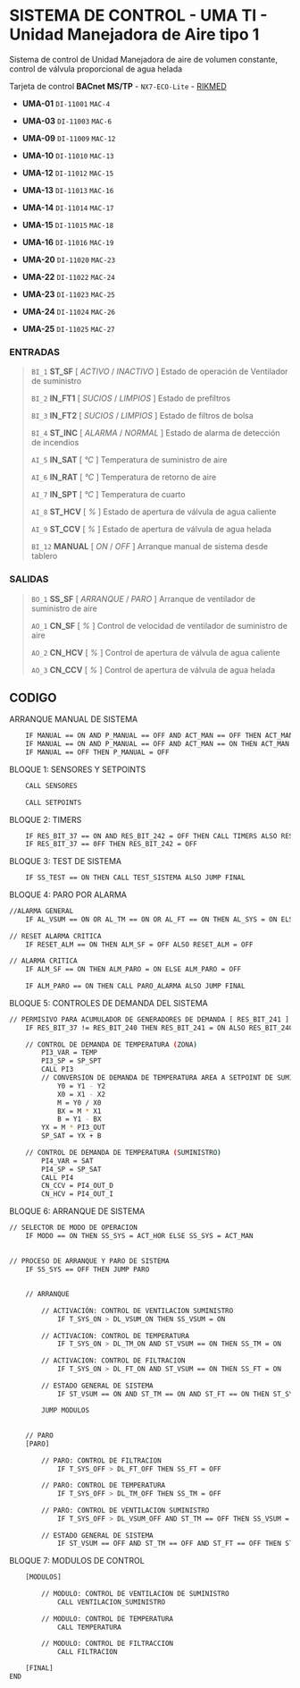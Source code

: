 # SISTEMA DE CONTROL - UMA TI - Unidad Manejadora de Aire tipo 1

Sistema de control de Unidad Manejadora de aire de volumen constante, control de válvula proporcional de agua helada

Tarjeta de control **BACnet MS/TP** - `NX7-ECO-Lite` - [RIKMED](www.rikmed.com)

- **UMA-01** `DI-11001` `MAC-4`

- **UMA-03** `DI-11003` `MAC-6`

- **UMA-09** `DI-11009` `MAC-12`

- **UMA-10** `DI-11010` `MAC-13`

- **UMA-12** `DI-11012` `MAC-15`

- **UMA-13** `DI-11013` `MAC-16`

- **UMA-14** `DI-11014` `MAC-17`

- **UMA-15** `DI-11015` `MAC-18`

- **UMA-16** `DI-11016` `MAC-19`

- **UMA-20** `DI-11020` `MAC-23`

- **UMA-22** `DI-11022` `MAC-24`

- **UMA-23** `DI-11023` `MAC-25`

- **UMA-24** `DI-11024` `MAC-26`

- **UMA-25** `DI-11025` `MAC-27`

### ENTRADAS

> `BI_1`    **ST_SF** 	    [ *ACTIVO* / *INACTIVO* ]	Estado de operación de Ventilador de suministro
>
> `BI_2`	**IN_FT1**      [ *SUCIOS* / *LIMPIOS* ]	Estado de prefiltros
>
> `BI_3`	**IN_FT2** 	    [ *SUCIOS* / *LIMPIOS* ]	Estado de filtros de bolsa
>
> `BI_4`	**ST_INC**      [ *ALARMA* / *NORMAL* ]		Estado de alarma de detección de incendios
>
> `AI_5`  	**IN_SAT**      [ *°C* ]				    Temperatura de suministro de aire
>
> `AI_6`  	**IN_RAT**	    [ *°C* ]				    Temperatura de retorno de aire
>
> `AI_7` 	**IN_SPT** 	    [ *°C* ]				    Temperatura de cuarto
>
> `AI_8` 	**ST_HCV**      [ *%* ]					    Estado de apertura de válvula de agua caliente
>
> `AI_9` 	**ST_CCV** 	    [ *%* ]					    Estado de apertura de válvula de agua helada
>
> `BI_12`	**MANUAL**	    [ *ON* / *OFF* ]			    Arranque manual de sistema desde tablero

### SALIDAS

> `BO_1`	**SS_SF**  	    [ *ARRANQUE* / *PARO* ]		Arranque de ventilador de suministro de aire
>
> `AO_1`  	**CN_SF**	    [ *%* ]					    Control de velocidad de ventilador de suministro de aire
>
> `AO_2`  	**CN_HCV**      [ *%* ]					    Control de apertura de válvula de agua caliente
>
> `AO_3`  	**CN_CCV**  	[ *%* ]					        Control de apertura de válvula de agua helada

## CODIGO

ARRANQUE MANUAL DE SISTEMA
	
```bash
	IF MANUAL == ON AND P_MANUAL == OFF AND ACT_MAN == OFF THEN ACT_MAN = ON ALSO P_MANUAL = ON
	IF MANUAL == ON AND P_MANUAL == OFF AND ACT_MAN == ON THEN ACT_MAN = OFF ALSO P_MANUAL = ON
	IF MANUAL == OFF THEN P_MANUAL = OFF
```

BLOQUE 1: SENSORES Y SETPOINTS 

```bash
	CALL SENSORES
		
	CALL SETPOINTS
```
		
BLOQUE 2: TIMERS 
```bash
	IF RES_BIT_37 == ON AND RES_BIT_242 = OFF THEN CALL TIMERS ALSO RES_BIT_242 = ON
	IF RES_BIT_37 == 0FF THEN RES_BIT_242 = OFF
```

BLOQUE 3: TEST DE SISTEMA

```bash
	IF SS_TEST == ON THEN CALL TEST_SISTEMA ALSO JUMP FINAL 
```
		
BLOQUE 4: PARO POR ALARMA

```bash
//ALARMA GENERAL
	IF AL_VSUM == ON OR AL_TM == ON OR AL_FT == ON THEN AL_SYS = ON ELSE AL_SYS = OFF	
	
// RESET ALARMA CRITICA
	IF RESET_ALM == ON THEN ALM_SF = OFF ALSO RESET_ALM = OFF
		
// ALARMA CRITICA
	IF ALM_SF == ON THEN ALM_PARO = ON ELSE ALM_PARO = OFF
		
	IF ALM_PARO == ON THEN CALL PARO_ALARMA ALSO JUMP FINAL
```
					
BLOQUE 5: CONTROLES DE DEMANDA DEL SISTEMA

```bash
// PERMISIVO PARA ACUMULADOR DE GENERADORES DE DEMANDA [ RES_BIT_241 ]
	IF RES_BIT_37 != RES_BIT_240 THEN RES_BIT_241 = ON ALSO RES_BIT_240 = RES_BIT_37 ELSE RES_BIT_241 = OFF
	
	// CONTROL DE DEMANDA DE TEMPERATURA (ZONA)
		PI3_VAR = TEMP
		PI3_SP = SP_SPT
		CALL PI3
		// CONVERSION DE DEMANDA DE TEMPERATURA AREA A SETPOINT DE SUMINISTRO DE AIRE
			Y0 = Y1 - Y2
			X0 = X1 - X2
			M = Y0 / X0
			BX = M * X1
			B = Y1 - BX
		YX = M * PI3_OUT
		SP_SAT = YX + B
		
	// CONTROL DE DEMANDA DE TEMPERATURA (SUMINISTRO)
		PI4_VAR = SAT
		PI4_SP = SP_SAT
		CALL PI4
		CN_CCV = PI4_OUT_D
		CN_HCV = PI4_OUT_I
```
			
BLOQUE 6: ARRANQUE DE SISTEMA
	
```bash
// SELECTOR DE MODO DE OPERACION
	IF MODO == ON THEN SS_SYS = ACT_HOR ELSE SS_SYS = ACT_MAN
			
	
// PROCESO DE ARRANQUE Y PARO DE SISTEMA
	IF SS_SYS == OFF THEN JUMP PARO 
			
		
	// ARRANQUE
		
		// ACTIVACIÓN: CONTROL DE VENTILACION SUMINISTRO
			IF T_SYS_ON > DL_VSUM_ON THEN SS_VSUM = ON
			
		// ACTIVACION: CONTROL DE TEMPERATURA 
			IF T_SYS_ON > DL_TM_ON AND ST_VSUM == ON THEN SS_TM = ON 
					
		// ACTIVACION: CONTROL DE FILTRACION 
			IF T_SYS_ON > DL_FT_ON AND ST_VSUM == ON THEN SS_FT = ON
					
		// ESTADO GENERAL DE SISTEMA
			IF ST_VSUM == ON AND ST_TM == ON AND ST_FT == ON THEN ST_SYS = ON ELSE ST_SYS = OFF
			
		JUMP MODULOS
				
		
	// PARO
	[PARO]
		
		// PARO: CONTROL DE FILTRACION 
			IF T_SYS_OFF > DL_FT_OFF THEN SS_FT = OFF
			
		// PARO: CONTROL DE TEMPERATURA 
			IF T_SYS_OFF > DL_TM_OFF THEN SS_TM = OFF 
					
		// PARO: CONTROL DE VENTILACION SUMINISTRO
			IF T_SYS_OFF > DL_VSUM_OFF AND ST_TM == OFF THEN SS_VSUM = OFF
					
		// ESTADO GENERAL DE SISTEMA
			IF ST_VSUM == OFF AND ST_TM == OFF AND ST_FT == OFF THEN ST_SYS = OFF ELSE ST_SYS = ON
```
					
BLOQUE 7: MODULOS DE CONTROL

```bash
	[MODULOS]
		
		// MODULO: CONTROL DE VENTILACION DE SUMINISTRO 
			CALL VENTILACION_SUMINISTRO 
		
		// MODULO: CONTROL DE TEMPERATURA 
			CALL TEMPERATURA 
		
		// MODULO: CONTROL DE FILTRACCION
			CALL FILTRACION 

	[FINAL]
END
```